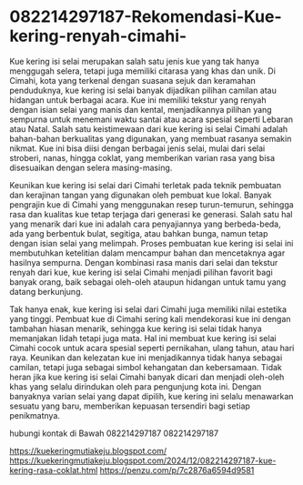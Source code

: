 # 082214297187-Rekomendasi-Kue-kering-renyah-cimahi-
Kue kering isi selai merupakan salah satu jenis kue yang tak hanya menggugah selera, tetapi juga memiliki citarasa yang khas dan unik. Di Cimahi, kota yang terkenal dengan suasana sejuk dan keramahan penduduknya, kue kering isi selai banyak dijadikan pilihan camilan atau hidangan untuk berbagai acara. Kue ini memiliki tekstur yang renyah dengan isian selai yang manis dan kental, menjadikannya pilihan yang sempurna untuk menemani waktu santai atau acara spesial seperti Lebaran atau Natal. Salah satu keistimewaan dari kue kering isi selai Cimahi adalah bahan-bahan berkualitas yang digunakan, yang membuat rasanya semakin nikmat. Kue ini bisa diisi dengan berbagai jenis selai, mulai dari selai stroberi, nanas, hingga coklat, yang memberikan varian rasa yang bisa disesuaikan dengan selera masing-masing.

Keunikan kue kering isi selai dari Cimahi terletak pada teknik pembuatan dan kerajinan tangan yang digunakan oleh pembuat kue lokal. Banyak pengrajin kue di Cimahi yang menggunakan resep turun-temurun, sehingga rasa dan kualitas kue tetap terjaga dari generasi ke generasi. Salah satu hal yang menarik dari kue ini adalah cara penyajiannya yang berbeda-beda, ada yang berbentuk bulat, segitiga, atau bahkan bunga, namun tetap dengan isian selai yang melimpah. Proses pembuatan kue kering isi selai ini membutuhkan ketelitian dalam mencampur bahan dan mencetaknya agar hasilnya sempurna. Dengan kombinasi rasa manis dari selai dan tekstur renyah dari kue, kue kering isi selai Cimahi menjadi pilihan favorit bagi banyak orang, baik sebagai oleh-oleh ataupun hidangan untuk tamu yang datang berkunjung.

Tak hanya enak, kue kering isi selai dari Cimahi juga memiliki nilai estetika yang tinggi. Pembuat kue di Cimahi sering kali mendekorasi kue ini dengan tambahan hiasan menarik, sehingga kue kering isi selai tidak hanya memanjakan lidah tetapi juga mata. Hal ini membuat kue kering isi selai Cimahi cocok untuk acara spesial seperti pernikahan, ulang tahun, atau hari raya. Keunikan dan kelezatan kue ini menjadikannya tidak hanya sebagai camilan, tetapi juga sebagai simbol kehangatan dan kebersamaan. Tidak heran jika kue kering isi selai Cimahi banyak dicari dan menjadi oleh-oleh khas yang selalu dirindukan oleh para pengunjung kota ini. Dengan banyaknya varian selai yang dapat dipilih, kue kering ini selalu menawarkan sesuatu yang baru, memberikan kepuasan tersendiri bagi setiap penikmatnya.

hubungi kontak di Bawah
082214297187
082214297187

https://kuekeringmutiakeju.blogspot.com/
https://kuekeringmutiakeju.blogspot.com/2024/12/082214297187-kue-kering-rasa-coklat.html
https://penzu.com/p/7c2876a6594d9581
